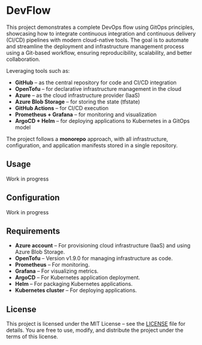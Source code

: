 # DevFlow

This project demonstrates a complete DevOps flow using GitOps principles,
showcasing how to integrate continuous integration and continuous delivery
(CI/CD) pipelines with modern cloud-native tools.
The goal is to automate and streamline the deployment and infrastructure
management process using a Git-based workflow,
ensuring reproducibility, scalability, and better collaboration.

Leveraging tools such as:

* **GitHub** – as the central repository for code and CI/CD integration
* **OpenTofu** – for declarative infrastructure management in the cloud
* **Azure** – as the cloud infrastructure provider (IaaS)
* **Azure Blob Storage** – for storing the state (tfstate)
* **GitHub Actions** – for CI/CD execution
* **Prometheus + Grafana** – for monitoring and visualization
* **ArgoCD + Helm** – for deploying applications to Kubernetes in a GitOps model

The project follows a **monorepo** approach, with all infrastructure,
configuration, and application manifests stored in a single repository.

## Usage

Work in progress

## Configuration

Work in progress

## Requirements

* **Azure account** – For provisioning cloud infrastructure (IaaS) and using Azure Blob Storage.
* **OpenTofu** – Version v1.9.0 for managing infrastructure as code.
* **Prometheus** – For monitoring.
* **Grafana** – For visualizing metrics.
* **ArgoCD** – For Kubernetes application deployment.
* **Helm** – For packaging Kubernetes applications.
* **Kubernetes cluster** – For deploying applications.

## License

This project is licensed under the MIT License – see the [LICENSE](LICENSE)
file for details. You are free to use, modify, and distribute
the project under the terms of this license.

